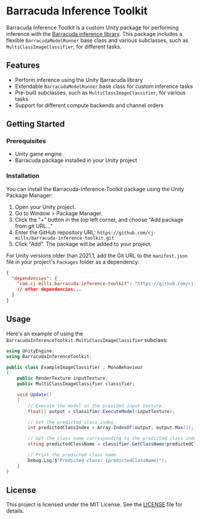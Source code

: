 # Barracuda Inference Toolkit

Barracuda Inference Toolkit is a custom Unity package for performing inference with the [Barracuda inference library](https://docs.unity3d.com/Packages/com.unity.barracuda@3.0/manual/index.html). This package includes a flexible `BarracudaModelRunner` base class and various subclasses, such as `MultiClassImageClassifier`, for different tasks.



## Features

- Perform inference using the Unity Barracuda library
- Extendable `BarracudaModelRunner` base class for custom inference tasks
- Pre-built subclasses, such as `MultiClassImageClassifier`, for various tasks
- Support for different compute backends and channel orders



## Getting Started

### Prerequisites

- Unity game engine
- Barracuda package installed in your Unity project

### Installation

You can install the Barracuda-Inference-Toolkit package using the Unity Package Manager:

1. Open your Unity project.
2. Go to Window > Package Manager.
3. Click the "+" button in the top left corner, and choose "Add package from git URL..."
4. Enter the GitHub repository URL: `https://github.com/cj-mills/barracuda-inference-toolkit.git`
5. Click "Add". The package will be added to your project.

For Unity versions older than 2021.1, add the Git URL to the `manifest.json` file in your project's `Packages` folder as a dependency:

```json
{
  "dependencies": {
    "com.cj-mills.barracuda-inference-toolkit": "https://github.com/cj-mills/barracuda-inference-toolkit.git",
    // other dependencies...
  }
}
```



## Usage

Here's an example of using the `BarracudaInferenceToolkit.MultiClassImageClassifier` subclass:

```c#
using UnityEngine;
using BarracudaInferenceToolkit;

public class ExampleImageClassifier : MonoBehaviour
{
    public RenderTexture inputTexture;
    public MultiClassImageClassifier classifier;

    void Update()
    {
        // Execute the model on the provided input texture.
        float[] output = classifier.ExecuteModel(inputTexture);

        // Get the predicted class index.
        int predictedClassIndex = Array.IndexOf(output, output.Max());

        // Get the class name corresponding to the predicted class index.
        string predictedClassName = classifier.GetClassName(predictedClassIndex);

        // Print the predicted class name.
        Debug.Log($"Predicted class: {predictedClassName}");
    }
}
```



## License

This project is licensed under the MIT License. See the [LICENSE](Documentation~/LICENSE) file for details.
